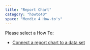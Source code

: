 ```yaml
---
title: "Report Chart"
category: "howto40"
space: "Mendix 4 How-to's"
---
```

Please select a How To:

*   [Connect a report chart to a data set](connect-a-report-chart-to-a-data-set)